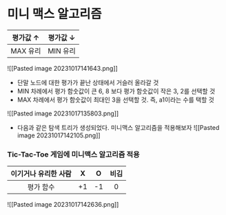 # 미니 맥스 알고리즘

| 평가값 ↑ | 평가값 ↓ |
|:--------:|:--------:|
| MAX 유리 | MIN 유리 |

![[Pasted image 20231017141643.png]]
- 단말 노드에 대한 평가가 끝난 상태에서 거슬러 올라갈 것
- MIN 차례에서 평가 함숫값이  큰 6, 8 보다 평가 함숫값이  작은 3, 2를 선택할 것
- MAX 차례에서 평가 함숫값이 최대인 3을 선택할 것. 즉, a1이라는 수를 택할 것


![[Pasted image 20231017135803.png]]
- 다음과 같은 탐색 트리가 생성되었다. 미니맥스 알고리즘을 적용해보자
![[Pasted image 20231017142105.png]]
### Tic-Tac-Toe 게임에 미니맥스 알고리즘 적용
| 이기거나 유리한 사람 | X   | O   | 비김 |
| :---------: | :---: | :---: | :----: |
| 평가 함수 | +1  | -1  | 0    |
![[Pasted image 20231017142636.png]]
